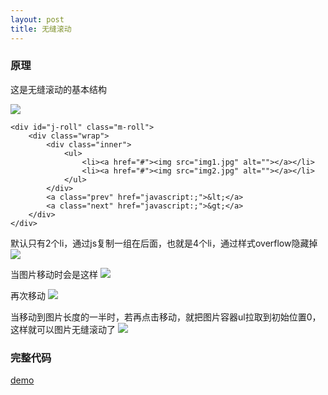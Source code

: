 ```yaml
---
layout: post
title: 无缝滚动
---
```

### 原理

这是无缝滚动的基本结构

![]({{site.baseurl}}/asset/img/seamless-roll/1.png)

```
<div id="j-roll" class="m-roll">
	<div class="wrap">
		<div class="inner">
			<ul>
				<li><a href="#"><img src="img1.jpg" alt=""></a></li>
				<li><a href="#"><img src="img2.jpg" alt=""></a></li>
			</ul>
		</div>
		<a class="prev" href="javascript:;">&lt;</a>
		<a class="next" href="javascript:;">&gt;</a>
	</div>
</div>
```

默认只有2个li，通过js复制一组在后面，也就是4个li，通过样式overflow隐藏掉
![]({{site.baseurl}}/asset/img/seamless-roll/2.png)

当图片移动时会是这样
![]({{site.baseurl}}/asset/img/seamless-roll/3.png)

再次移动
![]({{site.baseurl}}/asset/img/seamless-roll/4.png)

当移动到图片长度的一半时，若再点击移动，就把图片容器ul拉取到初始位置0，这样就可以图片无缝滚动了
![]({{site.baseurl}}/asset/img/seamless-roll/2.png)

### 完整代码
<a href="{{site.baseurl}}/demo/seamless-roll/index.html" target="_blank">demo</a>